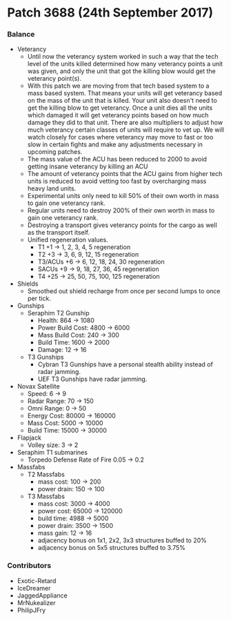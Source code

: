 # Patch 3688 (24th September 2017)

### Balance

- Veterancy
  - Until now the veterancy system worked in such a way that the tech level of the units killed determined how many veterancy points a unit was given, and only the unit that got the killing blow would get the veterancy point(s).
  - With this patch we are moving from that tech based system to a mass based system. That means your units will get veterancy based on the mass of the unit that is killed. Your unit also doesn't need to get the killing blow to get veterancy. Once a unit dies all the units which damaged it will get veterancy points based on how much damage they did to that unit. There are also multipliers to adjust how much veterancy certain classes of units will require to vet up. We will watch closely for cases where veterancy may move to fast or too slow in certain fights and make any adjustments necessary in upcoming patches.
  - The mass value of the ACU has been reduced to 2000 to avoid getting insane veterancy by killing an ACU
  - The amount of veterancy points that the ACU gains from higher tech units is reduced to avoid vetting too fast by overcharging mass heavy land units.
  - Experimental units only need to kill 50% of their own worth in mass to gain one veterancy rank.
  - Regular units need to destroy 200% of their own worth in mass to gain one veterancy rank.
  - Destroying a transport gives veterancy points for the cargo as well as the transport itself.
  - Unified regeneration values.
    - T1 +1 -> 1, 2, 3, 4, 5 regeneration
    - T2 +3 -> 3, 6, 9, 12, 15 regeneration
    - T3/ACUs +6 -> 6, 12, 18, 24, 30 regeneration
    - SACUs +9 -> 9, 18, 27, 36, 45 regeneration
    - T4 +25 -> 25, 50, 75, 100, 125 regeneration
- Shields
  - Smoothed out shield recharge from once per second lumps to once per tick.
- Gunships
  - Seraphim T2 Gunship
    - Health: 864 → 1080
    - Power Build Cost: 4800 → 6000
    - Mass Build Cost: 240 → 300
    - Build Time: 1600 → 2000
    - Damage: 12 → 16
  - T3 Gunships
    - Cybran T3 Gunships have a personal stealth ability instead of radar jamming.
    - UEF T3 Gunships have radar jamming.
- Novax Satellite
  - Speed: 6 → 9
  - Radar Range: 70 → 150
  - Omni Range: 0 → 50
  - Energy Cost: 80000 → 160000
  - Mass Cost: 5000 → 10000
  - Build Time: 15000 → 30000
- Flapjack
  - Volley size: 3 → 2
- Seraphim T1 submarines
  - Torpedo Defense Rate of Fire 0.05 → 0.2
- Massfabs
  - T2 Massfabs
    - mass cost: 100 → 200
    - power drain: 150 → 100
  - T3 Massfabs
    - mass cost: 3000 → 4000
    - power cost: 65000 → 120000
    - build time: 4988 → 5000
    - power drain: 3500 → 1500
    - mass gain: 12 → 16
    - adjacency bonus on 1x1, 2x2, 3x3 structures buffed to 20%
    - adjacency bonus on 5x5 structures buffed to 3.75%

### Contributors

- Exotic-Retard
- IceDreamer
- JaggedAppliance
- MrNukealizer
- PhilipJFry
